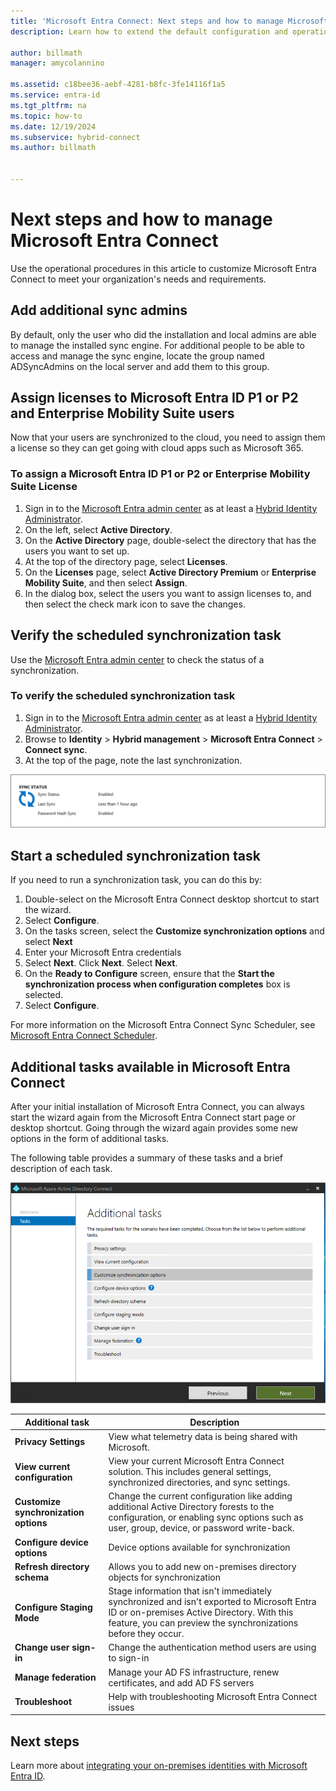 ```yaml
---
title: 'Microsoft Entra Connect: Next steps and how to manage Microsoft Entra Connect'
description: Learn how to extend the default configuration and operational tasks for Microsoft Entra Connect.

author: billmath
manager: amycolannino

ms.assetid: c18bee36-aebf-4281-b8fc-3fe14116f1a5
ms.service: entra-id
ms.tgt_pltfrm: na
ms.topic: how-to
ms.date: 12/19/2024
ms.subservice: hybrid-connect
ms.author: billmath


---
```

# Next steps and how to manage Microsoft Entra Connect
Use the operational procedures in this article to customize Microsoft Entra Connect to meet your organization's needs and requirements.  

## Add additional sync admins
By default, only the user who did the installation and local admins are able to manage the installed sync engine. For additional people to be able to access and manage the sync engine, locate the group named ADSyncAdmins on the local server and add them to this group.

<a name='assign-licenses-to-azure-ad-premium-and-enterprise-mobility-suite-users'></a>

## Assign licenses to Microsoft Entra ID P1 or P2 and Enterprise Mobility Suite users
Now that your users are synchronized to the cloud, you need to assign them a license so they can get going with cloud apps such as Microsoft 365.

<a name='to-assign-an-azure-ad-premium-or-enterprise-mobility-suite-license'></a>

### To assign a Microsoft Entra ID P1 or P2 or Enterprise Mobility Suite License


1. Sign in to the [Microsoft Entra admin center](https://entra.microsoft.com) as at least a [Hybrid Identity Administrator](~/identity/role-based-access-control/permissions-reference.md#hybrid-identity-administrator).
2. On the left, select **Active Directory**.
3. On the **Active Directory** page, double-select the directory that has the users you want to set up.
4. At the top of the directory page, select **Licenses**.
5. On the **Licenses** page, select **Active Directory Premium** or **Enterprise Mobility Suite**, and then select **Assign**.
6. In the dialog box, select the users you want to assign licenses to, and then select the check mark icon to save the changes.

## Verify the scheduled synchronization task
Use the [Microsoft Entra admin center](https://entra.microsoft.com) to check the status of a synchronization.

### To verify the scheduled synchronization task

1. Sign in to the [Microsoft Entra admin center](https://entra.microsoft.com) as at least a [Hybrid Identity Administrator](~/identity/role-based-access-control/permissions-reference.md#hybrid-identity-administrator).
2. Browse to **Identity** > **Hybrid management** > **Microsoft Entra Connect** > **Connect sync**.
4. At the top of the page, note the last synchronization.

![Directory sync time](./media/how-to-connect-post-installation/verify2.png)

## Start a scheduled synchronization task
If you need to run a synchronization task, you can do this by:

1. Double-select on the Microsoft Entra Connect desktop shortcut to start the wizard.
2. Select **Configure**.
3. On the tasks screen, select the **Customize synchronization options** and select **Next**
4. Enter your Microsoft Entra credentials
5. Select **Next**. Click **Next**. Select **Next**.
5.  On the **Ready to Configure** screen, ensure that the **Start the synchronization process when configuration completes** box is selected.
6.  Select **Configure**.

For more information on the Microsoft Entra Connect Sync Scheduler, see [Microsoft Entra Connect Scheduler](how-to-connect-sync-feature-scheduler.md).

<a name='additional-tasks-available-in-azure-ad-connect'></a>

## Additional tasks available in Microsoft Entra Connect
After your initial installation of Microsoft Entra Connect, you can always start the wizard again from the Microsoft Entra Connect start page or desktop shortcut. Going through the wizard again provides some new options in the form of additional tasks.  

The following table provides a summary of these tasks and a brief description of each task.

![List of additional tasks](./media/how-to-connect-post-installation/addtasks2.png)

| Additional task | Description |
| --- | --- |
|**Privacy Settings**|View what telemetry data is being shared with Microsoft.|
|**View current configuration**|View your current Microsoft Entra Connect solution. This includes general settings, synchronized directories, and sync settings. |
| **Customize synchronization options** |Change the current configuration like adding additional Active Directory forests to the configuration, or enabling sync options such as user, group, device, or password write-back. |
|**Configure device options**|Device options available for synchronization|
|**Refresh directory schema**|Allows you to add new on-premises directory objects for synchronization|
|**Configure Staging Mode** |Stage information that isn't immediately synchronized and isn't exported to Microsoft Entra ID or on-premises Active Directory. With this feature, you can preview the synchronizations before they occur. |
|**Change user sign-in**|Change the authentication method users are using to sign-in|
|**Manage federation**|Manage your AD FS infrastructure, renew certificates, and add AD FS servers|
|**Troubleshoot**|Help with troubleshooting Microsoft Entra Connect issues|

## Next steps
Learn more about [integrating your on-premises identities with Microsoft Entra ID](../whatis-hybrid-identity.md).
